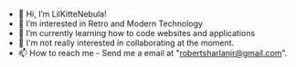 - 👋 Hi, I’m LilKitteNebula!
- 👀 I’m interested in Retro and Modern Technology
- 🌱 I’m currently learning how to code websites and applications
- 💞️ I'm not really interested in collaborating at the moment.
- 📫 How to reach me - Send me a email at "robertsharlanjr@gmail.com".

<!---
LilKitteNebula/LilKitteNebula is a ✨ special ✨ repository because its `README.md` (this file) appears on your GitHub profile.
You can click the Preview link to take a look at your changes.
--->
